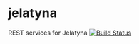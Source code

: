 jelatyna
========

REST services for Jelatyna
[![Build Status](https://travis-ci.org/Confitura/jelatyna.svg?branch=master)](https://travis-ci.org/Confitura/jelatyna)
